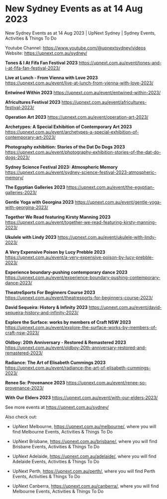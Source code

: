 # New Sydney Events as at 14 Aug 2023
New Sydney Events as at 14 Aug 2023 | UpNext Sydney | Sydney Events, Activities &amp; Things To Do

Youtube Channel: https://www.youtube.com/@upnextsydney/videos 
Website: https://upnext.com.au/sydney/


**Tones & I At Fifa Fan Festival 2023**
 https://upnext.com.au/event/tones-and-i-at-fifa-fan-festival-2023/

**Live at Lunch - From Vienna with Love 2023**
 https://upnext.com.au/event/live-at-lunch-from-vienna-with-love-2023/

**Entwined Within 2023**
 https://upnext.com.au/event/entwined-within-2023/

**Africultures Festival 2023**
 https://upnext.com.au/event/africultures-festival-2023/

**Operation Art 2023**
 https://upnext.com.au/event/operation-art-2023/

**Archetypes: A Special Exhibition of Contemporary Art 2023**
 https://upnext.com.au/event/archetypes-a-special-exhibition-of-contemporary-art-2023/

**Photography exhibition: Stories of the Dat Do Dogs 2023**
 https://upnext.com.au/event/photography-exhibition-stories-of-the-dat-do-dogs-2023/

**Sydney Science Festival 2023: Atmospheric Memory**
 https://upnext.com.au/event/sydney-science-festival-2023-atmospheric-memory/

**The Egyptian Galleries 2023**
 https://upnext.com.au/event/the-egyptian-galleries-2023/

**Gentle Yoga with Georgina 2023**
 https://upnext.com.au/event/gentle-yoga-with-georgina-2023/

**Together We Read featuring Kirsty Manning 2023**
 https://upnext.com.au/event/together-we-read-featuring-kirsty-manning-2023/

**Ukulele with Lindy 2023**
 https://upnext.com.au/event/ukulele-with-lindy-2023/

**A Very Expensive Poison by Lucy Prebble 2023**
 https://upnext.com.au/event/a-very-expensive-poison-by-lucy-prebble-2023/

**Experience boundary-pushing contemporary dance 2023**
 https://upnext.com.au/event/experience-boundary-pushing-contemporary-dance-2023/

**TheatreSports For Beginners Course 2023**
 https://upnext.com.au/event/theatresports-for-beginners-course-2023/

**David Sequeira: History & Infinity 2023**
 https://upnext.com.au/event/david-sequeira-history-and-infinity-2023/

**Explore the Surface: works by members of Craft NSW 2023**
 https://upnext.com.au/event/explore-the-surface-works-by-members-of-craft-nsw-2023/

**Oldboy: 20th Anniversary - Restored & Remastered 2023**
 https://upnext.com.au/event/oldboy-20th-anniversary-restored-and-remastered-2023/

**Radiance: The Art of Elisabeth Cummings 2023**
 https://upnext.com.au/event/radiance-the-art-of-elisabeth-cummings-2023/

**Renee So: Provenance 2023**
 https://upnext.com.au/event/renee-so-provenance-2023/

**With Our Elders 2023**
 https://upnext.com.au/event/with-our-elders-2023/



See more events at https://upnext.com.au/sydney/


Also check out:

* UpNext Melbourne, https://upnext.com.au/melbourne/, where you will find Melbourne Events, Activities & Things To Do

* UpNext Brisbane, https://upnext.com.au/brisbane/, where you will find Brisbane Events, Activities & Things To Do

* UpNext Adelaide, https://upnext.com.au/adelaide/, where you will find Adelaide Events, Activities & Things To Do

* UpNext Perth, https://upnext.com.au/perth/, where you will find Perth Events, Activities & Things To Do

* UpNext Canberra, https://upnext.com.au/canberra/, where you will find Melbourne Events, Activities & Things To Do